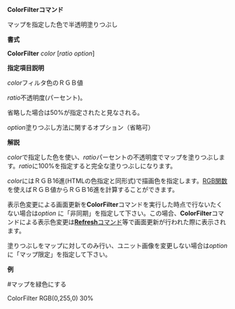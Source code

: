 **ColorFilterコマンド**

マップを指定した色で半透明塗りつぶし

**書式**

**ColorFilter** *color* [*ratio option*]

**指定項目説明**

*color*フィルタ色のＲＧＢ値

*ratio*不透明度(パーセント)。

省略した場合は50%が指定されたと見なされる。

*option*塗りつぶし方法に関するオプション（省略可）

**解説**

*color*で指定した色を使い、*ratio*パーセントの不透明度でマップを塗りつぶします。*ratio*に100%を指定すると完全な塗りつぶしになります。

*color*にはＲＧＢ16進(HTMLの色指定と同形式)で描画色を指定します。[RGB関数](RGB関数)を使えばＲＧＢ値からＲＧＢ16進を計算することができます。

表示色変更による画面更新を**ColorFilter**コマンドを実行した時点で行ないたくない場合は*option* に「非同期」を指定して下さい。この場合、**ColorFilter**コマンドによる表示色変更は[**Refresh**コマンド](Refreshコマンド)等で画面更新が行われた際に表示されます。

塗りつぶしをマップに対してのみ行い、ユニット画像を変更しない場合は*option* に「マップ限定」を指定して下さい。

**例**

#マップを緑色にする

ColorFilter RGB(0,255,0) 30%
